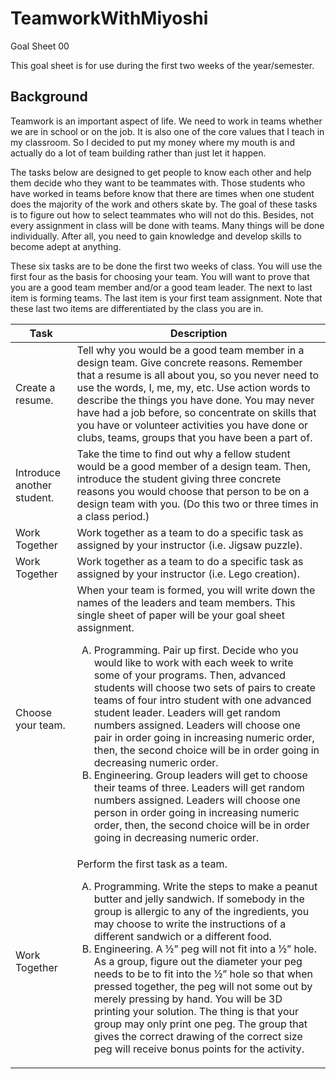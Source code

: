 # TeamworkWithMiyoshi

Goal Sheet 00

This goal sheet is for use during the first two weeks of the year/semester.

## Background

Teamwork is an important aspect of life.  We need to work in teams whether we are in school or on the job.  It is also one of the core values that I teach in my classroom.  So I decided to put my money where my mouth is and actually do a lot of team building rather than just let it happen.

The tasks below are designed to get people to know each other and help them decide who they want to be teammates with.  Those students who have worked in teams before know that there are times when one student does the majority of the work and others skate by.  The goal of these tasks is to figure out how to select teammates who will not do this.  Besides, not every assignment in class will be done with teams.  Many things will be done individually.  After all, you need to gain knowledge and develop skills to become adept at anything.

These six tasks are to be done the first two weeks of class.  You will use the first four as the basis for choosing your team.  You will want to prove that you are a good team member and/or a good team leader.  The next to last item is forming teams.  The last item is your first team assignment.  Note that these last two items are differentiated by the class you are in.

Task              | Description
----------------- | -----------
Create a resume.  | Tell why you would be a good team member in a design team.  Give concrete reasons.  Remember that a resume is all about you, so you never need to use the words, I, me, my, etc.  Use action words to describe the things you have done.  You may never have had a job before, so concentrate on skills that you have or volunteer activities you have done or clubs, teams, groups that you have been a part of.
Introduce another student. | Take the time to find out why a fellow student would be a good member of a design team.  Then, introduce the student giving three concrete reasons you would choose that person to be on a design team with you.  (Do this two or three times in a class period.)
Work Together	    | Work together as a team to do a specific task as assigned by your instructor (i.e. Jigsaw puzzle).
Work Together	    | Work together as a team to do a specific task as assigned by your instructor (i.e. Lego creation).
Choose your team. | When your team is formed, you will write down the names of the leaders and team members.  This single sheet of paper will be your goal sheet assignment.<ol type="A"><li>Programming.  Pair up first.  Decide who you would like to work with each week to write some of your programs.  Then, advanced students will choose two sets of pairs to create teams of four intro student with one advanced student leader.  Leaders will get random numbers assigned.  Leaders will choose one pair in order going in increasing numeric order, then, the second choice will be in order going in decreasing numeric order.</li><li>Engineering.  Group leaders will get to choose their teams of three.  Leaders will get random numbers assigned.  Leaders will choose one person in order going in increasing numeric order, then, the second choice will be in order going in decreasing numeric order.</li></ol>
Work Together     | Perform the first task as a team.  <ol type="A"><li>Programming.  Write the steps to make a peanut butter and jelly sandwich.  If somebody in the group is allergic to any of the ingredients, you may choose to write the instructions of a different sandwich or a different food.</li><li>Engineering.  A ½” peg will not fit into a ½” hole.  As a group, figure out the diameter your peg needs to be to fit into the ½” hole so that when pressed together, the peg will not some out by merely pressing by hand.  You will be 3D printing your solution.  The thing is that your group may only print one peg.  The group that gives the correct drawing of the correct size peg will receive bonus points for the activity.</li></ol>
